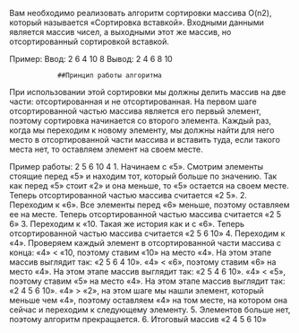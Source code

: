 Вам необходимо реализовать алгоритм сортировки массива O(n2), который называется «Сортировка вставкой». Входными данными является массив чисел, а выходными этот же массив, но отсортированный сортировкой вставкой.

Пример:
	Ввод:
		2 6 4 10 8
	Вывод:
		2 4 6 8 10


				##Принцип работы алгоритма

При использовании этой сортировки мы должны делить массив на две части: отсортированная и не отсортированная. На первом шаге отсортированной частью массива является его первый элемент, поэтому сортировка начинается со второго элемента. Каждый раз, когда мы переходим к новому элементу, мы должны найти для него место в отсортированной части массива и вставить туда, если такого места нет, то оставляем элемент на своем месте. 

Пример работы:
	2 5 6 10 4
    1. Начинаем с «5». Смотрим элементы стоящие перед «5» и находим тот, который больше по значению. Так как перед «5» стоит «2» и она меньше, то «5» остается на своем месте. Теперь отсортированной частью массива считается «2 5».
    2. Переходим к «6». Все элементы перед «6» меньше, поэтому оставляем ее на месте. Теперь отсортированной частью массива считается «2 5 6»
    3. Переходим к «10. Такая же история как и с «6». Теперь отсортированной частью массива считается «2 5 6 10»
    4. Переходим к «4». Проверяем каждый элемент в отсортированной части массива с конца: «4» < «10, поэтому ставим «10» на место «4». На этом этапе массив выглядит так: «2 5 6 4 10». «4» < «6», поэтому ставим «6» на место «4». На этом этапе массив выглядит так: «2 5 4 6 10». «4» < «5», поэтому ставим «5» на место «4». На этом этапе массив выглядит так: «2 4 5 6 10». «4» > «2», на этом шаге мы нашли элемент, который меньше чем «4», поэтому оставляем «4» на том месте, на котором она сейчас и переходим к следующему элементу.
    5. Элементов больше нет, поэтому алгоритм прекращается.
    6. Итоговый массив «2 4 5 6 10»
